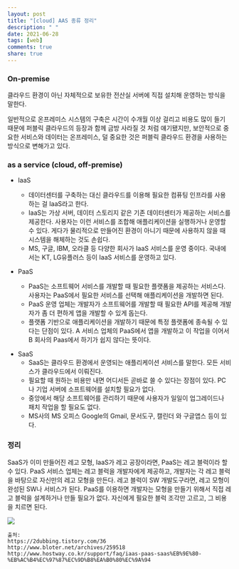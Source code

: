 ```yaml
---
layout: post
title: "[cloud] AAS 종류 정리"
description: " "
date: 2021-06-28
tags: [web]
comments: true
share: true
---
```


### On-premise

클라우드 환경이 아닌 자체적으로 보유한 전산실 서버에 직접 설치해 운영하는 방식을 말한다.

일반적으로 온프레미스 시스템의 구축은 시간이 수개월 이상 걸리고 비용도 많이 들기 때문에 퍼블릭 클라우드의 등장과 함께 금방 사라질 것 처럼 얘기됐지만, 보안적으로 중요한 서비스와 데이터는 온프레미스, 덜 중요한 것은 퍼블릭 클라우드 환경을 사용하는 방식으로 변해가고 있다.

### as a service (cloud, off-premise)

- IaaS

  - 데이터센터를 구축하는 대신 클라우드를 이용해 필요한 컴퓨팅 인프라를 사용하는 걸 IaaS라고 한다.
  - IaaS는 가상 서버, 데이터 스토리지 같은 기존 데이터센터가 제공하는 서비스를 제공한다. 사용자는 이런 서비스를 조합해 애플리케이션을 실행하거나 운영할 수 있다. 게다가 물리적으로 만들어진 환경이 아니기 때문에 사용하지 않을 때 시스템을 해체하는 것도 손쉽다.
  - MS, 구글, IBM, 오라클 등 다양한 회사가 IaaS 서비스를 운영 중이다. 국내에서는 KT, LG유플러스 등이 IaaS 서비스를 운영하고 있다.

- PaaS
  - PaaS는 소프트웨어 서비스를 개발할 때 필요한 플랫폼을 제공하는 서비스다. 사용자는 PaaS에서 필요한 서비스를 선택해 애플리케이션을 개발하면 된다.
  - PaaS 운영 업체는 개발자가 소프트웨어를 개발할 때 필요한 API를 제공해 개발자가 좀 더 편하게 앱을 개발할 수 있게 돕는다.
  - 플랫폼 기반으로 애플리케이션을 개발하기 때문에 특정 플랫폼에 종속될 수 있다는 단점이 있다. A 서비스 업체의 PaaS에서 앱을 개발하고 이 작업을 이어서 B 회사의 Paas에서 하기가 쉽지 않다는 뜻이다.

* SaaS
  - SaaS는 클라우드 환경에서 운영되는 애플리케이션 서비스를 말한다. 모든 서비스가 클라우드에서 이뤄진다.
  - 필요할 때 원하는 비용만 내면 어디서든 곧바로 쓸 수 있다는 장점이 있다. PC나 기업 서버에 소프트웨어를 설치할 필요가 없다.
  - 중앙에서 해당 소프트웨어를 관리하기 때문에 사용자가 일일이 업그레이드나 패치 작업을 할 필요도 없다.
  - MS사의 MS 오피스
    Google의 Gmail, 문서도구, 캘린더 와 구글앱스 등이 있다.

### 정리

SaaS가 이미 만들어진 레고 모형, IaaS가 레고 공장이라면, PaaS는 레고 블럭이라 할 수 있다. PaaS 서비스 업체는 레고 블럭을 개발자에게 제공하고, 개발자는 각 레고 블럭을 바탕으로 자신만의 레고 모형을 만든다. 레고 블럭이 SW 개발도구라면, 레고 모형이 완성된 SW나 서비스가 된다. PaaS를 이용하면 개발자는 모형을 만들기 위해서 직접 레고 블럭을 설계하거나 만들 필요가 없다. 자신에게 필요한 블럭 조각만 고르고, 그 비용을 치르면 된다.

<img src="http://www.bloter.net/wp-content/uploads/2016/07/cast2_iaas-paas-saas.jpg">

    출처:
    https://2dubbing.tistory.com/36
    http://www.bloter.net/archives/259518
    http://www.hostway.co.kr/support/faq/iaas-paas-saas%EB%9E%80-%EB%AC%B4%EC%97%87%EC%9D%B8%EA%B0%80%EC%9A%94

